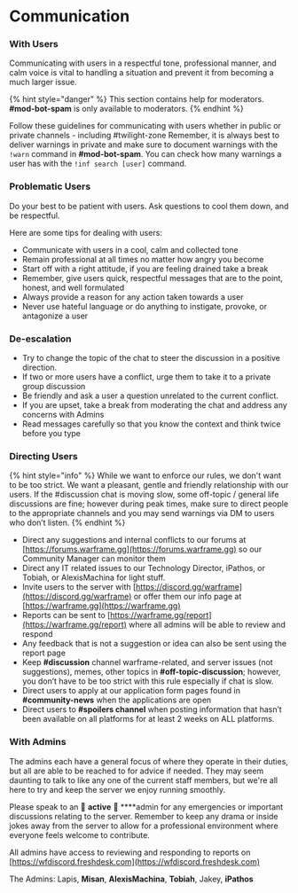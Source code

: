 # Communication

### With Users

Communicating with users in a respectful tone, professional manner, and calm voice is vital to handling a situation and prevent it from becoming a much larger issue.

{% hint style="danger" %}
This section contains help for moderators. **\#mod-bot-spam** is only available to moderators.
{% endhint %}

Follow these guidelines for communicating with users whether in public or private channels - including \#twilight-zone Remember, it is always best to deliver warnings in private and make sure to document warnings with the `!warn` command in **\#mod-bot-spam**. You can check how many warnings a user has with the `!inf search [user]` command.



### Problematic Users

Do your best to be patient with users. Ask questions to cool them down, and be respectful.

Here are some tips for dealing with users:

* Communicate with users in a cool, calm and collected tone
* Remain professional at all times no matter how angry you become
* Start off with a right attitude, if you are feeling drained take a break
* Remember, give users quick, respectful messages that are to the point, honest, and well formulated 
* Always provide a reason for any action taken towards a user
* Never use hateful language or do anything to instigate, provoke, or antagonize a user

### De-escalation

* Try to change the topic of the chat to steer the discussion in a positive direction.
* If two or more users have a conflict, urge them to take it to a private group discussion
* Be friendly and ask a user a question unrelated to the current conflict.
* If you are upset, take a break from moderating the chat and address any concerns with Admins
* Read messages carefully so that you know the context and think twice before you type

### Directing Users

{% hint style="info" %}
While we want to enforce our rules, we don't want to be too strict. We want a pleasant, gentle and friendly relationship with our users. If the \#discussion chat is moving slow, some off-topic / general life discussions are fine; however during peak times, make sure to direct people to the appropriate channels and you may send warnings via DM to users who don’t listen.
{% endhint %}

* Direct any suggestions and internal conflicts to our forums at [https://forums.warframe.gg](https://forums.warframe.gg) so our Community Manager can monitor them
* Direct any IT related issues to our Technology Director, iPathos, or Tobiah, or AlexisMachina for light stuff.
* Invite users to the server with [https://discord.gg/warframe](https://discord.gg/warframe) or offer them our info page at [https://warframe.gg](https://warframe.gg)
* Reports can be sent to [https://warframe.gg/report](https://warframe.gg/report) where all admins will be able to review and respond
* Any feedback that is not a suggestion or idea can also be sent using the report page
* Keep **\#discussion** channel warframe-related, and server issues \(not suggestions\), memes, other topics in **\#off-topic-discussion**; however, you don’t have to be too strict with this rule especially if chat is slow.
* Direct users to apply at our application form pages found in **\#community-news** when the applications are open
* Direct users to **\#spoilers channel** when posting information that hasn’t been available on all platforms for at least 2 weeks on ALL platforms.

### With Admins

The admins each have a general focus of where they operate in their duties, but all are able to be reached to for advice if needed. They may seem daunting to talk to like any one of the current staff members, but we're all here to try and keep the server we enjoy running smoothly.

Please speak to an 🥒 **active** 🥒 ****admin for any emergencies or important discussions relating to the server. Remember to keep any drama or inside jokes away from the server to allow for a professional environment where everyone feels welcome to contribute.

All admins have access to reviewing and responding to reports on [https://wfdiscord.freshdesk.com](https://wfdiscord.freshdesk.com)

The Admins: Lapis, **Misan**, **AlexisMachina**, **Tobiah**, Jakey, **iPathos**

